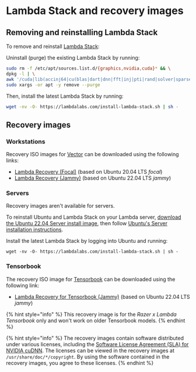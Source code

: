 # Lambda Stack and recovery images

## Removing and reinstalling Lambda Stack

To remove and reinstall [Lambda Stack](https://lambdalabs.com/lambda-stack-deep-learning-software):

Uninstall (purge) the existing Lambda Stack by running:

```bash
sudo rm -f /etc/apt/sources.list.d/{graphics,nvidia,cuda}* && \
dpkg -l | \
awk '/cuda|lib(accinj64|cu(blas|dart|dnn|fft|inj|pti|rand|solver|sparse)|magma|nccl|npp|nv[^p])|nv(idia|ml)|tensor(flow|board)|torch/ { print $2 }' | \
sudo xargs -or apt -y remove --purge
```

Then, install the latest Lambda Stack by running:

```bash
wget -nv -O- https://lambdalabs.com/install-lambda-stack.sh | sh -
```

## Recovery images

### Workstations

Recovery ISO images for [Vector](https://lambdalabs.com/gpu-workstations/vector) can be downloaded using the following links:

* [Lambda Recovery (Focal)](https://files.lambdalabs.com/recovery/lambda-recovery-focal-20230704.iso) (based on Ubuntu 20.04 LTS _focal_)
* [Lambda Recovery (Jammy)](https://files.lambdalabs.com/recovery/lambda-recovery-jammy-20230704.iso) (based on Ubuntu 22.04 LTS _jammy_)

### Servers

Recovery images aren't available for servers.

To reinstall Ubuntu and Lambda Stack on your Lambda server, [download the Ubuntu 22.04 Server install image](https://releases.ubuntu.com/22.04/), then follow [Ubuntu's Server installation instructions](https://ubuntu.com/server/docs/installation).

Install the latest Lambda Stack by logging into Ubuntu and running:

```
wget -nv -O- https://lambdalabs.com/install-lambda-stack.sh | sh -
```

### Tensorbook

The recovery ISO image for [Tensorbook](https://lambdalabs.com/deep-learning/laptops/tensorbook) can be downloaded using the following link:

* [Lambda Recovery for Tensorbook (Jammy)](https://files.lambdalabs.com/recovery/tensorbook-jammy-20230704.iso) (based on Ubuntu 22.04 LTS _jammy_)

{% hint style="info" %}
This recovery image is for the _Razer x Lambda Tensorbook_ only and won't work on older Tensorbook models.
{% endhint %}

{% hint style="info" %}
The recovery images contain software distributed under various licenses, including the [Software License Agreement (SLA) for NVIDIA cuDNN](https://docs.nvidia.com/deeplearning/cudnn/sla/index.html). The licenses can be viewed in the recovery images at `/usr/share/doc/*/copyright`. By using the software contained in the recovery images, you agree to these licenses.
{% endhint %}

